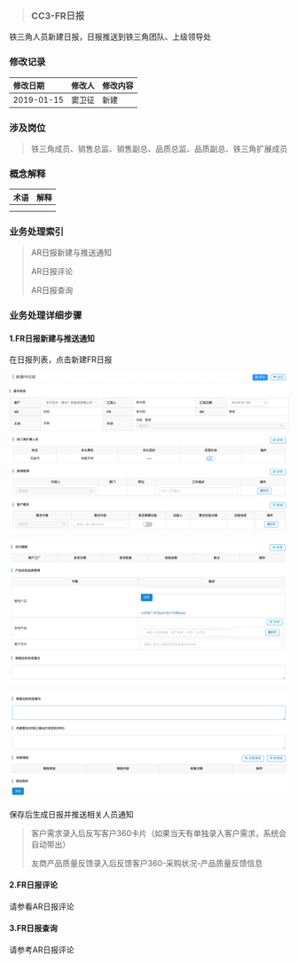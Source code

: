 > ### CC3-FR日报

铁三角人员新建日报，日报推送到铁三角团队、上级领导处

### 修改记录

| 修改日期 | 修改人 | 修改内容 |
| :--- | :--- | :--- |
| 2019-01-15 | 窦卫征 | 新建 |

### 涉及岗位

> 铁三角成员、销售总监、销售副总、品质总监、品质副总、铁三角扩展成员

### 概念解释

| 术语 | 解释 |
| :--- | :--- |
|  |  |
|  |  |

### 业务处理索引

> AR日报新建与推送通知
>
> AR日报评论
>
> AR日报查询

### 业务处理详细步骤

#### 1.FR日报新建与推送通知

在日报列表，点击新建FR日报

![](/assets/frribj1346.png)

![](/assets/fr138111.png)

![](/assets/frdsk1347.png)

保存后生成日报并推送相关人员通知

> 客户需求录入后反写客户360卡片（如果当天有单独录入客户需求，系统会自动带出）
>
> 友商产品质量反馈录入后反馈客户360-采购状况-产品质量反馈信息

#### 2.FR日报评论

请参看AR日报评论

#### 3.FR日报查询

请参考AR日报评论

